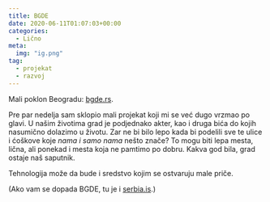 ```yaml
---
title: BGDE
date: 2020-06-11T01:07:03+00:00
categories:
  - Lično
meta:
  img: "ig.png"
tag:
  - projekat
  - razvoj
---
```


Mali poklon Beogradu: [bgde.rs](https://bgde.rs).

<!-- more -->

Pre par nedelja sam sklopio mali projekat koji mi se već dugo vrzmao po glavi. U našim životima grad je podjednako akter, kao i druga bića do kojih nasumično dolazimo u životu. Zar ne bi bilo lepo kada bi podelili sve te ulice i ćoškove koje _nama i samo nama_ nešto znače? To mogu biti lepa mesta, lična, ali ponekad i mesta koja ne pamtimo po dobru. Kakva god bila, grad ostaje naš saputnik.

Tehnologija može da bude i sredstvo kojim se ostvaruju male priče.

(Ako vam se dopada BGDE, tu je i [serbia.is](https://serbia.is).)
